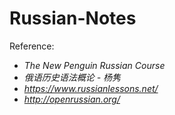 # Russian-Notes

Reference:

- *The New Penguin Russian Course*
- *俄语历史语法概论 - 杨隽*
- *<https://www.russianlessons.net/>*
- *<http://openrussian.org/>*
